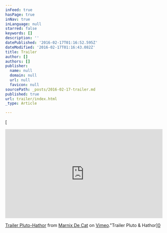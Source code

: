 ```yaml
---
inFeed: true
hasPage: true
inNav: true
inLanguage: null
starred: false
keywords: []
description: ''
datePublished: '2016-02-17T01:16:52.595Z'
dateModified: '2016-02-17T01:16:43.082Z'
title: Trailer
author: []
authors: []
publisher:
  name: null
  domain: null
  url: null
  favicon: null
sourcePath: _posts/2016-02-17-trailer.md
published: true
url: trailer/index.html
_type: Article

---
```

[

<iframe src="https://player.vimeo.com/video/155605099" width="500" height="283" frameborder="0" webkitallowfullscreen="webkitallowfullscreen" mozallowfullscreen="mozallowfullscreen" allowfullscreen="allowfullscreen" style=""></iframe>

[Trailer Pluto-Hathor][1] from [Marnix De Cat][2] on [Vimeo][3]."Trailer Pluto & Hathor][0]

[0]: href
[1]: https://vimeo.com/155605099
[2]: https://vimeo.com/user1026464
[3]: https://vimeo.com/